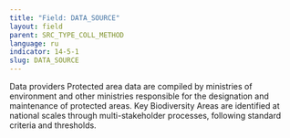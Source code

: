 ```yaml
---
title: "Field: DATA_SOURCE"
layout: field
parent: SRC_TYPE_COLL_METHOD
language: ru
indicator: 14-5-1
slug: DATA_SOURCE
---
```

Data providers
Protected area data are compiled by ministries of environment and other ministries responsible for the designation and maintenance of protected areas. Key Biodiversity Areas are identified at national scales through multi-stakeholder processes, following standard criteria and thresholds.